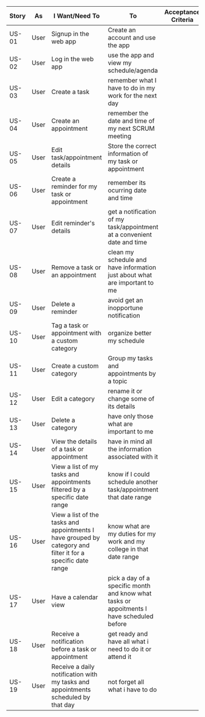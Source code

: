 | Story | As   | I Want/Need To            | To                                | Acceptance Criteria |
| ----- | ---- | --------------------- | --------------------------------- | ------------------- |
|US-01|User| Signup in the web app | Create an account and use the app |                     |
|US-02|User| Log in the web app|use the app and view my schedule/agenda||
|US-03|User| Create a task | remember what I have to do in my work for the next day||
|US-04|User| Create an appointment| remember the date and time of my next SCRUM meeting ||
|US-05|User|Edit task/appointment details| Store the correct information of my task or appointment||
|US-06|User|Create a reminder for my task or appointment| remember its ocurring date and time ||
|US-07|User|Edit reminder's details|get a notification of my task/appointment at a convenient date and time||
|US-08|User|Remove a task or an appointment | clean my schedule and have information just about what are important to me||
|US-09|User|Delete a reminder|avoid get an inopportune notification||
|US-10|User|Tag a task or appointment with a custom category|organize better my schedule||
|US-11|User|Create a custom category| Group my tasks and appointments by a topic||
|US-12|User|Edit a category| rename it or change some of its details||
|US-13|User|Delete a category|have only those what are important to me||
|US-14|User|View the details of a task or appointment | have in mind all the information associated with it||
|US-15|User|View a list of my tasks and appointments filtered by a specific date range|know if I could schedule another task/appointment that date range||
|US-16|User|View a list of the tasks and appointments I have grouped by category and filter it for a specific date range|know what are my duties for my work and my college in that date range||
|US-17|User|Have a calendar view|pick a day of a specific month and know what tasks or appoitments I have scheduled before||
|US-18|User|Receive a notification before a task or appointment | get ready and have all what i need to do it or attend it||
|US-19|User|Receive a daily notification with my tasks and appointments scheduled by that day | not forget all what i have to do||

